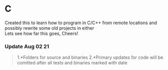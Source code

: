 # C

Created this to learn how to program in C/C++ from remote locations and possibly rewrite some old projects in either \
Lets see how far this goes, Cheers!

### Update Aug 02 21
  >1.*Folders for source and binaries
  >2.*Primary updates for code will be comitted after all tests and binaries marked with date

